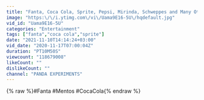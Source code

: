```yaml
---
title: "Fanta, Coca Cola, Sprite, Pepsi, Mirinda, Schweppes and Many Other Sodas vs Mentos Underground"
image: "https:\/\/i.ytimg.com\/vi\/Uama9E16-5U\/hqdefault.jpg"
vid_id: "Uama9E16-5U"
categories: "Entertainment"
tags: ["fanta","coca cola","sprite"]
date: "2021-11-10T14:14:24+03:00"
vid_date: "2020-11-17T07:00:04Z"
duration: "PT10M50S"
viewcount: "118679008"
likeCount: ""
dislikeCount: ""
channel: "PANDA EXPERIMENTS"
---
```

{% raw %}#Fanta #Mentos #CocaCola{% endraw %}
